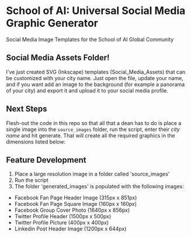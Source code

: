 # School of AI: Universal Social Media Graphic Generator
Social Media Image Templates for the School of AI Global Community

## Social Media Assets Folder!
I've just created SVG (Inkscape) templates (Social_Media_Assets) that can be customized with your city name. Just open the file, update your name, and if you want add an image to the background (for example a panorama of your city) and export it and upload it to your social media profile.

## Next Steps
Flesh-out the code in this repo so that all that a dean has to do is place a single image into the `source_images` folder, run the script, enter their *city name* and hit generate. That will create all the required graphics in the dimensions listed below:

## Feature Development
1. Place a large resolution image in a folder called 'source_images'
2. Run the script
3. The folder 'generated_images' is populated with the following images:
  * Facebook Fan Page Header Image (315px x 851px)
  * Facebook Fan Page Square Image (160px x 160px)
  * Facebook Group Cover Photo (1640px x 856px)
  * Twitter Profile Header (1500px x 500px)
  * Twitter Profile Picture (400px x 400px)
  * Linkedin Post Header Image (1200px x 644px)
